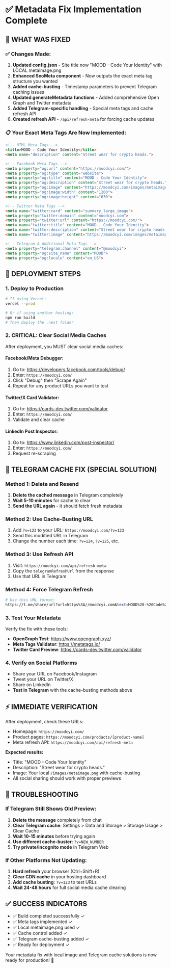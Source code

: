 # ✅ Metadata Fix Implementation Complete

## 🎯 WHAT WAS FIXED

### ✅ Changes Made:
1. **Updated config.json** - Site title now "MOOD - Code Your Identity" with LOCAL metaimage.png
2. **Enhanced SeoMeta component** - Now outputs the exact meta tag structure you wanted
3. **Added cache-busting** - Timestamp parameters to prevent Telegram caching issues
4. **Updated generateMetadata functions** - Added comprehensive Open Graph and Twitter metadata
5. **Added Telegram-specific handling** - Special meta tags and cache refresh API
6. **Created refresh API** - `/api/refresh-meta` for forcing cache updates

### 📋 Your Exact Meta Tags Are Now Implemented:
```html
<!-- HTML Meta Tags -->
<title>MOOD - Code Your Identity</title>
<meta name="description" content="Street wear for crypto heads.">

<!-- Facebook Meta Tags -->
<meta property="og:url" content="https://moodcyi.com/">
<meta property="og:type" content="website">
<meta property="og:title" content="MOOD - Code Your Identity">
<meta property="og:description" content="Street wear for crypto heads.">
<meta property="og:image" content="https://moodcyi.com/images/metaimage.png?v=1234567890">
<meta property="og:image:width" content="1200">
<meta property="og:image:height" content="630">

<!-- Twitter Meta Tags -->
<meta name="twitter:card" content="summary_large_image">
<meta property="twitter:domain" content="moodcyi.com">
<meta property="twitter:url" content="https://moodcyi.com/">
<meta name="twitter:title" content="MOOD - Code Your Identity">
<meta name="twitter:description" content="Street wear for crypto heads.">
<meta name="twitter:image" content="https://moodcyi.com/images/metaimage.png?v=1234567890">

<!-- Telegram & Additional Meta Tags -->
<meta property="telegram:channel" content="@moodcyi">
<meta property="og:site_name" content="MOOD">
<meta property="og:locale" content="en_US">
```

## 🚀 DEPLOYMENT STEPS

### 1. Deploy to Production
```bash
# If using Vercel:
vercel --prod

# Or if using another hosting:
npm run build
# Then deploy the .next folder
```

### 2. CRITICAL: Clear Social Media Caches
After deployment, you MUST clear social media caches:

#### Facebook/Meta Debugger:
1. Go to: https://developers.facebook.com/tools/debug/
2. Enter: `https://moodcyi.com/`
3. Click "Debug" then "Scrape Again"
4. Repeat for any product URLs you want to test

#### Twitter/X Card Validator:
1. Go to: https://cards-dev.twitter.com/validator
2. Enter: `https://moodcyi.com/`
3. Validate and clear cache

#### LinkedIn Post Inspector:
1. Go to: https://www.linkedin.com/post-inspector/
2. Enter: `https://moodcyi.com/`
3. Request re-scraping

## 📱 TELEGRAM CACHE FIX (SPECIAL SOLUTION)

### Method 1: Delete and Resend
1. **Delete the cached message** in Telegram completely
2. **Wait 5-10 minutes** for cache to clear
3. **Send the URL again** - it should fetch fresh metadata

### Method 2: Use Cache-Busting URL
1. Add `?v=123` to your URL: `https://moodcyi.com/?v=123`
2. Send this modified URL in Telegram
3. Change the number each time: `?v=124`, `?v=125`, etc.

### Method 3: Use Refresh API
1. Visit: `https://moodcyi.com/api/refresh-meta`
2. Copy the `telegramRefreshUrl` from the response
3. Use that URL in Telegram

### Method 4: Force Telegram Refresh
```bash
# Use this URL format:
https://t.me/share/url?url=https%3A//moodcyi.com&text=MOOD%20-%20Code%20Your%20Identity
```

### 3. Test Your Metadata
Verify the fix with these tools:
- **OpenGraph Test**: https://www.opengraph.xyz/
- **Meta Tags Validator**: https://metatags.io/
- **Twitter Card Preview**: https://cards-dev.twitter.com/validator

### 4. Verify on Social Platforms
- Share your URL on Facebook/Instagram
- Tweet your URL on Twitter/X
- Share on LinkedIn
- **Test in Telegram** with the cache-busting methods above

## ⚡ IMMEDIATE VERIFICATION

After deployment, check these URLs:
- Homepage: `https://moodcyi.com/`
- Product pages: `https://moodcyi.com/products/[product-name]`
- Meta refresh API: `https://moodcyi.com/api/refresh-meta`

**Expected results:**
- Title: "MOOD - Code Your Identity"
- Description: "Street wear for crypto heads."
- Image: Your local `/images/metaimage.png` with cache-busting
- All social sharing should work with proper previews

## 🔧 TROUBLESHOOTING

### If Telegram Still Shows Old Preview:
1. **Delete the message** completely from chat
2. **Clear Telegram cache**: Settings > Data and Storage > Storage Usage > Clear Cache
3. **Wait 10-15 minutes** before trying again
4. **Use different cache-buster**: `?v=NEW_NUMBER`
5. **Try private/incognito mode** in Telegram Web

### If Other Platforms Not Updating:
1. **Hard refresh** your browser (Ctrl+Shift+R)
2. **Clear CDN cache** in your hosting dashboard
3. **Add cache busting**: `?v=123` to test URLs
4. **Wait 24-48 hours** for full social media cache clearing

## ✅ SUCCESS INDICATORS
- ✅ Build completed successfully ✓
- ✅ Meta tags implemented ✓
- ✅ Local metaimage.png used ✓
- ✅ Cache control added ✓
- ✅ Telegram cache-busting added ✓
- ✅ Ready for deployment ✓

Your metadata fix with local image and Telegram cache solutions is now ready for production! 🎉 